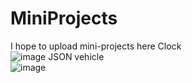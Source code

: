 # MiniProjects
I hope to upload mini-projects here
Clock <br />
![image](https://github.com/ImalKesara/MiniProjects/assets/136368707/7ccf30d0-ba83-43fa-bdff-b454b68ba98a)
JSON vehicle <br />
![image](https://github.com/ImalKesara/MiniProjects/assets/136368707/64bd1ce1-2607-43a3-abaa-46e6327d0b70)


